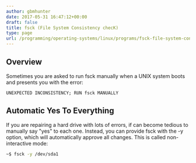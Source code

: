 ```yaml
---
author: gbmhunter
date: 2017-05-31 16:47:12+00:00
draft: false
title: fsck (File System Consistency checK)
type: page
url: /programming/operating-systems/linux/programs/fsck-file-system-consistency-check
---
```


## Overview

Sometimes you are asked to run fsck manually when a UNIX system boots and presents you with the error:

```   
UNEXPECTED INCONSISTENCY; RUN fsck MANUALLY
```

## Automatic Yes To Everything

If you are repairing a hard drive with lots of errors, if can become tedious to manually say "yes" to each one. Instead, you can provide fsck with the -y option, which will automatically approve all changes. This is called non-interactive mode:

```sh    
~$ fsck -y /dev/sda1
```